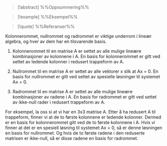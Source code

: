 
> [!abstract] %%Oppsummering%%
> 

> [!example] %%Eksempel%%
> 

> [!quote] %%Referanser%%
>

Kolonnerommet, nullrommet og radrommet er viktige underrom i lineær algebra, og hver av dem har en tilsvarende basis.

1. Kolonnerommet til en matrise A er settet av alle mulige lineære kombinasjoner av kolonnene i A. En basis for kolonnerommet er gitt ved settet av ledende kolonner i redusert trappeform av A.

2. Nullrommet til en matrise A er settet av alle vektorer x slik at Ax = 0. En basis for nullrommet er gitt ved settet av spesielle løsninger til systemet Ax = 0.

3. Radrommet til en matrise A er settet av alle mulige lineære kombinasjoner av radene i A. En basis for radrommet er gitt ved settet av ikke-null rader i redusert trappeform av A.

For eksempel, la oss si at vi har en 3x3 matrise A. Etter å ha redusert A til trappeform, finner vi at de to første kolonnene er ledende kolonner. Dermed er en basis for kolonnerommet gitt ved de to første kolonnene i A. Hvis vi finner at det er en spesiell løsning til systemet Ax = 0, så er denne løsningen en basis for nullrommet. Og hvis de to første radene i den reduserte matrisen er ikke-null, så er disse radene en basis for radrommet.
